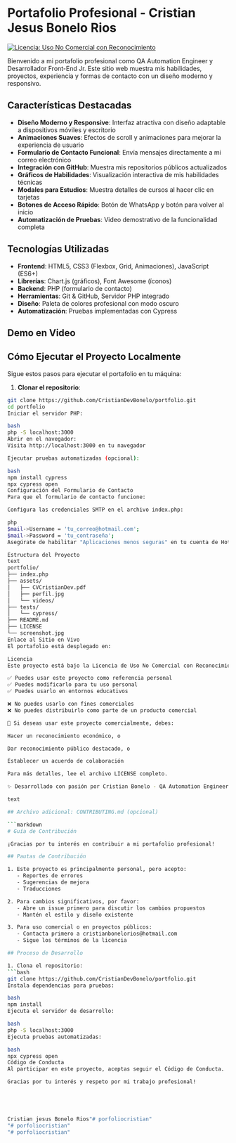 # Portafolio Profesional - Cristian Jesus Bonelo Rios


[![Licencia: Uso No Comercial con Reconocimiento](https://img.shields.io/badge/Licencia-Uso_No_Comercial_con_Reconocimiento-blue.svg)](LICENSE)

Bienvenido a mi portafolio profesional como QA Automation Engineer y Desarrollador Front-End Jr. Este sitio web muestra mis habilidades, proyectos, experiencia y formas de contacto con un diseño moderno y responsivo.

## Características Destacadas

- **Diseño Moderno y Responsive**: Interfaz atractiva con diseño adaptable a dispositivos móviles y escritorio
- **Animaciones Suaves**: Efectos de scroll y animaciones para mejorar la experiencia de usuario
- **Formulario de Contacto Funcional**: Envía mensajes directamente a mi correo electrónico
- **Integración con GitHub**: Muestra mis repositorios públicos actualizados
- **Gráficos de Habilidades**: Visualización interactiva de mis habilidades técnicas
- **Modales para Estudios**: Muestra detalles de cursos al hacer clic en tarjetas
- **Botones de Acceso Rápido**: Botón de WhatsApp y botón para volver al inicio
- **Automatización de Pruebas**: Video demostrativo de la funcionalidad completa

## Tecnologías Utilizadas

- **Frontend**: HTML5, CSS3 (Flexbox, Grid, Animaciones), JavaScript (ES6+)
- **Librerías**: Chart.js (gráficos), Font Awesome (íconos)
- **Backend**: PHP (formulario de contacto)
- **Herramientas**: Git & GitHub, Servidor PHP integrado
- **Diseño**: Paleta de colores profesional con modo oscuro
- **Automatización**: Pruebas implementadas con Cypress

## Demo en Video


## Cómo Ejecutar el Proyecto Localmente

Sigue estos pasos para ejecutar el portafolio en tu máquina:

1. **Clonar el repositorio**:
```bash
git clone https://github.com/CristianDevBonelo/portfolio.git
cd portfolio
Iniciar el servidor PHP:

bash
php -S localhost:3000
Abrir en el navegador:
Visita http://localhost:3000 en tu navegador

Ejecutar pruebas automatizadas (opcional):

bash
npm install cypress
npx cypress open
Configuración del Formulario de Contacto
Para que el formulario de contacto funcione:

Configura las credenciales SMTP en el archivo index.php:

php
$mail->Username = 'tu_correo@hotmail.com';
$mail->Password = 'tu_contraseña';
Asegúrate de habilitar "Aplicaciones menos seguras" en tu cuenta de Hotmail

Estructura del Proyecto
text
portfolio/
├── index.php            
├── assets/
│   ├── CVCristianDev.pdf 
│   ├── perfil.jpg       
│   └── videos/          
├── tests/               
│   └── cypress/
├── README.md            
├── LICENSE              
└── screenshot.jpg       
Enlace al Sitio en Vivo
El portafolio está desplegado en: 

Licencia
Este proyecto está bajo la Licencia de Uso No Comercial con Reconocimiento. Esto significa que:

✅ Puedes usar este proyecto como referencia personal
✅ Puedes modificarlo para tu uso personal
✅ Puedes usarlo en entornos educativos

❌ No puedes usarlo con fines comerciales
❌ No puedes distribuirlo como parte de un producto comercial

📝 Si deseas usar este proyecto comercialmente, debes:

Hacer un reconocimiento económico, o

Dar reconocimiento público destacado, o

Establecer un acuerdo de colaboración

Para más detalles, lee el archivo LICENSE completo.

✨ Desarrollado con pasión por Cristian Bonelo - QA Automation Engineer & Desarrollador Front-End Jr

text

## Archivo adicional: CONTRIBUTING.md (opcional)

```markdown
# Guía de Contribución

¡Gracias por tu interés en contribuir a mi portafolio profesional!

## Pautas de Contribución

1. Este proyecto es principalmente personal, pero acepto:
   - Reportes de errores
   - Sugerencias de mejora
   - Traducciones

2. Para cambios significativos, por favor:
   - Abre un issue primero para discutir los cambios propuestos
   - Mantén el estilo y diseño existente

3. Para uso comercial o en proyectos públicos:
   - Contacta primero a cristianbonelorios@hotmail.com
   - Sigue los términos de la licencia

## Proceso de Desarrollo

1. Clona el repositorio:
```bash
git clone https://github.com/CristianDevBonelo/portfolio.git
Instala dependencias para pruebas:

bash
npm install
Ejecuta el servidor de desarrollo:

bash
php -S localhost:3000
Ejecuta pruebas automatizadas:

bash
npx cypress open
Código de Conducta
Al participar en este proyecto, aceptas seguir el Código de Conducta.

Gracias por tu interés y respeto por mi trabajo profesional!





Cristian jesus Bonelo Rios"# porfoliocristian" 
"# porfoliocristian" 
"# porfoliocristian" 

